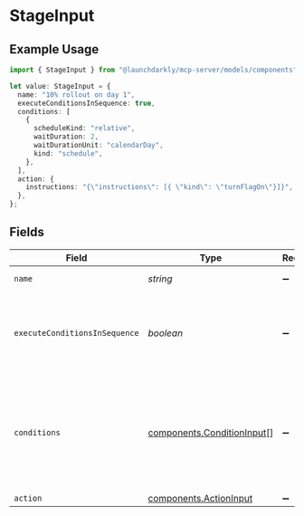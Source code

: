 # StageInput

## Example Usage

```typescript
import { StageInput } from "@launchdarkly/mcp-server/models/components";

let value: StageInput = {
  name: "10% rollout on day 1",
  executeConditionsInSequence: true,
  conditions: [
    {
      scheduleKind: "relative",
      waitDuration: 2,
      waitDurationUnit: "calendarDay",
      kind: "schedule",
    },
  ],
  action: {
    instructions: "{\"instructions\": [{ \"kind\": \"turnFlagOn\"}]}",
  },
};
```

## Fields

| Field                                                                                                        | Type                                                                                                         | Required                                                                                                     | Description                                                                                                  | Example                                                                                                      |
| ------------------------------------------------------------------------------------------------------------ | ------------------------------------------------------------------------------------------------------------ | ------------------------------------------------------------------------------------------------------------ | ------------------------------------------------------------------------------------------------------------ | ------------------------------------------------------------------------------------------------------------ |
| `name`                                                                                                       | *string*                                                                                                     | :heavy_minus_sign:                                                                                           | The stage name                                                                                               | 10% rollout on day 1                                                                                         |
| `executeConditionsInSequence`                                                                                | *boolean*                                                                                                    | :heavy_minus_sign:                                                                                           | Whether to execute the conditions in sequence for the given stage                                            | true                                                                                                         |
| `conditions`                                                                                                 | [components.ConditionInput](../../models/components/conditioninput.md)[]                                     | :heavy_minus_sign:                                                                                           | An array of conditions for the stage                                                                         | [<br/>{<br/>"kind": "schedule",<br/>"scheduleKind": "relative",<br/>"waitDuration": 2,<br/>"waitDurationUnit": "calendarDay"<br/>}<br/>] |
| `action`                                                                                                     | [components.ActionInput](../../models/components/actioninput.md)                                             | :heavy_minus_sign:                                                                                           | N/A                                                                                                          |                                                                                                              |